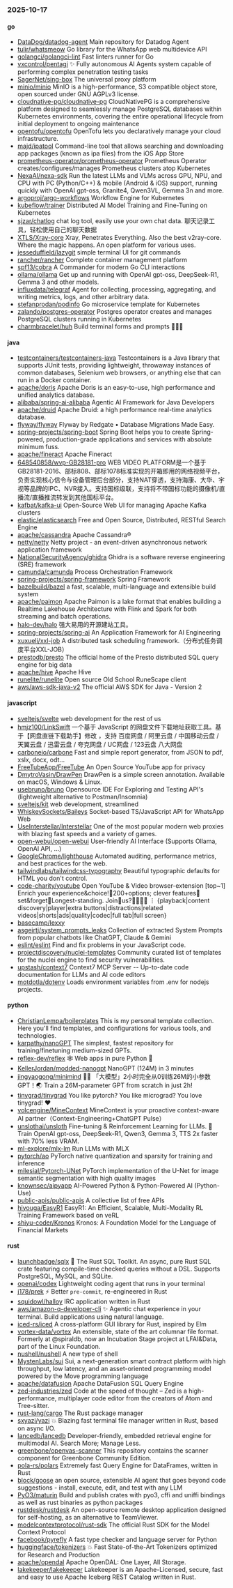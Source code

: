 ### 2025-10-17

#### go
* [DataDog/datadog-agent](https://github.com/DataDog/datadog-agent) Main repository for Datadog Agent
* [tulir/whatsmeow](https://github.com/tulir/whatsmeow) Go library for the WhatsApp web multidevice API
* [golangci/golangci-lint](https://github.com/golangci/golangci-lint) Fast linters runner for Go
* [vxcontrol/pentagi](https://github.com/vxcontrol/pentagi) ✨ Fully autonomous AI Agents system capable of performing complex penetration testing tasks
* [SagerNet/sing-box](https://github.com/SagerNet/sing-box) The universal proxy platform
* [minio/minio](https://github.com/minio/minio) MinIO is a high-performance, S3 compatible object store, open sourced under GNU AGPLv3 license.
* [cloudnative-pg/cloudnative-pg](https://github.com/cloudnative-pg/cloudnative-pg) CloudNativePG is a comprehensive platform designed to seamlessly manage PostgreSQL databases within Kubernetes environments, covering the entire operational lifecycle from initial deployment to ongoing maintenance
* [opentofu/opentofu](https://github.com/opentofu/opentofu) OpenTofu lets you declaratively manage your cloud infrastructure.
* [majd/ipatool](https://github.com/majd/ipatool) Command-line tool that allows searching and downloading app packages (known as ipa files) from the iOS App Store
* [prometheus-operator/prometheus-operator](https://github.com/prometheus-operator/prometheus-operator) Prometheus Operator creates/configures/manages Prometheus clusters atop Kubernetes
* [NexaAI/nexa-sdk](https://github.com/NexaAI/nexa-sdk) Run the latest LLMs and VLMs across GPU, NPU, and CPU with PC (Python/C++) & mobile (Android & iOS) support, running quickly with OpenAI gpt-oss, Granite4, Qwen3VL, Gemma 3n and more.
* [argoproj/argo-workflows](https://github.com/argoproj/argo-workflows) Workflow Engine for Kubernetes
* [kubeflow/trainer](https://github.com/kubeflow/trainer) Distributed AI Model Training and Fine-Tuning on Kubernetes
* [sjzar/chatlog](https://github.com/sjzar/chatlog) chat log tool, easily use your own chat data. 聊天记录工具，轻松使用自己的聊天数据
* [XTLS/Xray-core](https://github.com/XTLS/Xray-core) Xray, Penetrates Everything. Also the best v2ray-core. Where the magic happens. An open platform for various uses.
* [jesseduffield/lazygit](https://github.com/jesseduffield/lazygit) simple terminal UI for git commands
* [rancher/rancher](https://github.com/rancher/rancher) Complete container management platform
* [spf13/cobra](https://github.com/spf13/cobra) A Commander for modern Go CLI interactions
* [ollama/ollama](https://github.com/ollama/ollama) Get up and running with OpenAI gpt-oss, DeepSeek-R1, Gemma 3 and other models.
* [influxdata/telegraf](https://github.com/influxdata/telegraf) Agent for collecting, processing, aggregating, and writing metrics, logs, and other arbitrary data.
* [stefanprodan/podinfo](https://github.com/stefanprodan/podinfo) Go microservice template for Kubernetes
* [zalando/postgres-operator](https://github.com/zalando/postgres-operator) Postgres operator creates and manages PostgreSQL clusters running in Kubernetes
* [charmbracelet/huh](https://github.com/charmbracelet/huh) Build terminal forms and prompts 🤷🏻‍♀️

#### java
* [testcontainers/testcontainers-java](https://github.com/testcontainers/testcontainers-java) Testcontainers is a Java library that supports JUnit tests, providing lightweight, throwaway instances of common databases, Selenium web browsers, or anything else that can run in a Docker container.
* [apache/doris](https://github.com/apache/doris) Apache Doris is an easy-to-use, high performance and unified analytics database.
* [alibaba/spring-ai-alibaba](https://github.com/alibaba/spring-ai-alibaba) Agentic AI Framework for Java Developers
* [apache/druid](https://github.com/apache/druid) Apache Druid: a high performance real-time analytics database.
* [flyway/flyway](https://github.com/flyway/flyway) Flyway by Redgate • Database Migrations Made Easy.
* [spring-projects/spring-boot](https://github.com/spring-projects/spring-boot) Spring Boot helps you to create Spring-powered, production-grade applications and services with absolute minimum fuss.
* [apache/fineract](https://github.com/apache/fineract) Apache Fineract
* [648540858/wvp-GB28181-pro](https://github.com/648540858/wvp-GB28181-pro) WEB VIDEO PLATFORM是一个基于GB28181-2016、部标808、部标1078标准实现的开箱即用的网络视频平台，负责实现核心信令与设备管理后台部分，支持NAT穿透，支持海康、大华、宇视等品牌的IPC、NVR接入。支持国标级联，支持将不带国标功能的摄像机/直播流/直播推流转发到其他国标平台。
* [kafbat/kafka-ui](https://github.com/kafbat/kafka-ui) Open-Source Web UI for managing Apache Kafka clusters
* [elastic/elasticsearch](https://github.com/elastic/elasticsearch) Free and Open Source, Distributed, RESTful Search Engine
* [apache/cassandra](https://github.com/apache/cassandra) Apache Cassandra®
* [netty/netty](https://github.com/netty/netty) Netty project - an event-driven asynchronous network application framework
* [NationalSecurityAgency/ghidra](https://github.com/NationalSecurityAgency/ghidra) Ghidra is a software reverse engineering (SRE) framework
* [camunda/camunda](https://github.com/camunda/camunda) Process Orchestration Framework
* [spring-projects/spring-framework](https://github.com/spring-projects/spring-framework) Spring Framework
* [bazelbuild/bazel](https://github.com/bazelbuild/bazel) a fast, scalable, multi-language and extensible build system
* [apache/paimon](https://github.com/apache/paimon) Apache Paimon is a lake format that enables building a Realtime Lakehouse Architecture with Flink and Spark for both streaming and batch operations.
* [halo-dev/halo](https://github.com/halo-dev/halo) 强大易用的开源建站工具。
* [spring-projects/spring-ai](https://github.com/spring-projects/spring-ai) An Application Framework for AI Engineering
* [xuxueli/xxl-job](https://github.com/xuxueli/xxl-job) A distributed task scheduling framework.（分布式任务调度平台XXL-JOB）
* [prestodb/presto](https://github.com/prestodb/presto) The official home of the Presto distributed SQL query engine for big data
* [apache/hive](https://github.com/apache/hive) Apache Hive
* [runelite/runelite](https://github.com/runelite/runelite) Open source Old School RuneScape client
* [aws/aws-sdk-java-v2](https://github.com/aws/aws-sdk-java-v2) The official AWS SDK for Java - Version 2

#### javascript
* [sveltejs/svelte](https://github.com/sveltejs/svelte) web development for the rest of us
* [hmjz100/LinkSwift](https://github.com/hmjz100/LinkSwift) 一个基于 JavaScript 的网盘文件下载地址获取工具。基于【网盘直链下载助手】修改 ，支持 百度网盘 / 阿里云盘 / 中国移动云盘 / 天翼云盘 / 迅雷云盘 / 夸克网盘 / UC网盘 / 123云盘 八大网盘
* [carboneio/carbone](https://github.com/carboneio/carbone) Fast and simple report generator, from JSON to pdf, xslx, docx, odt...
* [FreeTubeApp/FreeTube](https://github.com/FreeTubeApp/FreeTube) An Open Source YouTube app for privacy
* [DmytroVasin/DrawPen](https://github.com/DmytroVasin/DrawPen) DrawPen is a simple screen annotation. Available on macOS, Windows & Linux.
* [usebruno/bruno](https://github.com/usebruno/bruno) Opensource IDE For Exploring and Testing API's (lightweight alternative to Postman/Insomnia)
* [sveltejs/kit](https://github.com/sveltejs/kit) web development, streamlined
* [WhiskeySockets/Baileys](https://github.com/WhiskeySockets/Baileys) Socket-based TS/JavaScript API for WhatsApp Web
* [UseInterstellar/Interstellar](https://github.com/UseInterstellar/Interstellar) One of the most popular modern web proxies with blazing fast speeds and a variety of games.
* [open-webui/open-webui](https://github.com/open-webui/open-webui) User-friendly AI Interface (Supports Ollama, OpenAI API, ...)
* [GoogleChrome/lighthouse](https://github.com/GoogleChrome/lighthouse) Automated auditing, performance metrics, and best practices for the web.
* [tailwindlabs/tailwindcss-typography](https://github.com/tailwindlabs/tailwindcss-typography) Beautiful typographic defaults for HTML you don't control.
* [code-charity/youtube](https://github.com/code-charity/youtube) Open YouTube & Video browser-extension [top~1] Enrich your experience&choice!🧰200+options; clever features📌set&forget📌Longest-standing. Join🧩us?👨‍👩‍👧‍👧 ⋮ {playback|content discovery|player|extra buttons|distractions|related videos|shorts|ads|quality|codec|full tab|full screen}
* [basecamp/lexxy](https://github.com/basecamp/lexxy)
* [asgeirtj/system_prompts_leaks](https://github.com/asgeirtj/system_prompts_leaks) Collection of extracted System Prompts from popular chatbots like ChatGPT, Claude & Gemini
* [eslint/eslint](https://github.com/eslint/eslint) Find and fix problems in your JavaScript code.
* [projectdiscovery/nuclei-templates](https://github.com/projectdiscovery/nuclei-templates) Community curated list of templates for the nuclei engine to find security vulnerabilities.
* [upstash/context7](https://github.com/upstash/context7) Context7 MCP Server -- Up-to-date code documentation for LLMs and AI code editors
* [motdotla/dotenv](https://github.com/motdotla/dotenv) Loads environment variables from .env for nodejs projects.

#### python
* [ChristianLempa/boilerplates](https://github.com/ChristianLempa/boilerplates) This is my personal template collection. Here you'll find templates, and configurations for various tools, and technologies.
* [karpathy/nanoGPT](https://github.com/karpathy/nanoGPT) The simplest, fastest repository for training/finetuning medium-sized GPTs.
* [reflex-dev/reflex](https://github.com/reflex-dev/reflex) 🕸️ Web apps in pure Python 🐍
* [KellerJordan/modded-nanogpt](https://github.com/KellerJordan/modded-nanogpt) NanoGPT (124M) in 3 minutes
* [jingyaogong/minimind](https://github.com/jingyaogong/minimind) 🚀🚀 「大模型」2小时完全从0训练26M的小参数GPT！🌏 Train a 26M-parameter GPT from scratch in just 2h!
* [tinygrad/tinygrad](https://github.com/tinygrad/tinygrad) You like pytorch? You like micrograd? You love tinygrad! ❤️
* [volcengine/MineContext](https://github.com/volcengine/MineContext) MineContext is your proactive context-aware AI partner（Context-Engineering+ChatGPT Pulse）
* [unslothai/unsloth](https://github.com/unslothai/unsloth) Fine-tuning & Reinforcement Learning for LLMs. 🦥 Train OpenAI gpt-oss, DeepSeek-R1, Qwen3, Gemma 3, TTS 2x faster with 70% less VRAM.
* [ml-explore/mlx-lm](https://github.com/ml-explore/mlx-lm) Run LLMs with MLX
* [pytorch/ao](https://github.com/pytorch/ao) PyTorch native quantization and sparsity for training and inference
* [milesial/Pytorch-UNet](https://github.com/milesial/Pytorch-UNet) PyTorch implementation of the U-Net for image semantic segmentation with high quality images
* [knownsec/aipyapp](https://github.com/knownsec/aipyapp) AI-Powered Python & Python-Powered AI (Python-Use)
* [public-apis/public-apis](https://github.com/public-apis/public-apis) A collective list of free APIs
* [hiyouga/EasyR1](https://github.com/hiyouga/EasyR1) EasyR1: An Efficient, Scalable, Multi-Modality RL Training Framework based on veRL
* [shiyu-coder/Kronos](https://github.com/shiyu-coder/Kronos) Kronos: A Foundation Model for the Language of Financial Markets

#### rust
* [launchbadge/sqlx](https://github.com/launchbadge/sqlx) 🧰 The Rust SQL Toolkit. An async, pure Rust SQL crate featuring compile-time checked queries without a DSL. Supports PostgreSQL, MySQL, and SQLite.
* [openai/codex](https://github.com/openai/codex) Lightweight coding agent that runs in your terminal
* [j178/prek](https://github.com/j178/prek) ⚡ Better `pre-commit`, re-engineered in Rust
* [squidowl/halloy](https://github.com/squidowl/halloy) IRC application written in Rust
* [aws/amazon-q-developer-cli](https://github.com/aws/amazon-q-developer-cli) ✨ Agentic chat experience in your terminal. Build applications using natural language.
* [iced-rs/iced](https://github.com/iced-rs/iced) A cross-platform GUI library for Rust, inspired by Elm
* [vortex-data/vortex](https://github.com/vortex-data/vortex) An extensible, state of the art columnar file format. Formerly at @spiraldb, now an Incubation Stage project at LFAI&Data, part of the Linux Foundation.
* [nushell/nushell](https://github.com/nushell/nushell) A new type of shell
* [MystenLabs/sui](https://github.com/MystenLabs/sui) Sui, a next-generation smart contract platform with high throughput, low latency, and an asset-oriented programming model powered by the Move programming language
* [apache/datafusion](https://github.com/apache/datafusion) Apache DataFusion SQL Query Engine
* [zed-industries/zed](https://github.com/zed-industries/zed) Code at the speed of thought – Zed is a high-performance, multiplayer code editor from the creators of Atom and Tree-sitter.
* [rust-lang/cargo](https://github.com/rust-lang/cargo) The Rust package manager
* [sxyazi/yazi](https://github.com/sxyazi/yazi) 💥 Blazing fast terminal file manager written in Rust, based on async I/O.
* [lancedb/lancedb](https://github.com/lancedb/lancedb) Developer-friendly, embedded retrieval engine for multimodal AI. Search More; Manage Less.
* [greenbone/openvas-scanner](https://github.com/greenbone/openvas-scanner) This repository contains the scanner component for Greenbone Community Edition.
* [pola-rs/polars](https://github.com/pola-rs/polars) Extremely fast Query Engine for DataFrames, written in Rust
* [block/goose](https://github.com/block/goose) an open source, extensible AI agent that goes beyond code suggestions - install, execute, edit, and test with any LLM
* [PyO3/maturin](https://github.com/PyO3/maturin) Build and publish crates with pyo3, cffi and uniffi bindings as well as rust binaries as python packages
* [rustdesk/rustdesk](https://github.com/rustdesk/rustdesk) An open-source remote desktop application designed for self-hosting, as an alternative to TeamViewer.
* [modelcontextprotocol/rust-sdk](https://github.com/modelcontextprotocol/rust-sdk) The official Rust SDK for the Model Context Protocol
* [facebook/pyrefly](https://github.com/facebook/pyrefly) A fast type checker and language server for Python
* [huggingface/tokenizers](https://github.com/huggingface/tokenizers) 💥 Fast State-of-the-Art Tokenizers optimized for Research and Production
* [apache/opendal](https://github.com/apache/opendal) Apache OpenDAL: One Layer, All Storage.
* [lakekeeper/lakekeeper](https://github.com/lakekeeper/lakekeeper) Lakekeeper is an Apache-Licensed, secure, fast and easy to use Apache Iceberg REST Catalog written in Rust.
